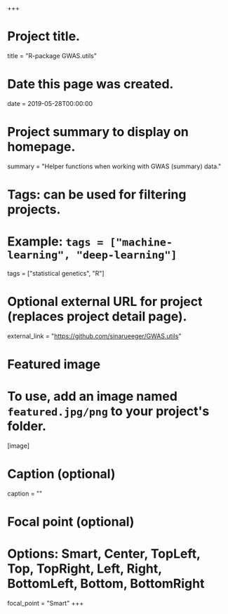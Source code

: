 +++
# Project title.
title = "R-package GWAS.utils"

# Date this page was created.
date = 2019-05-28T00:00:00

# Project summary to display on homepage.
summary = "Helper functions when working with GWAS (summary) data."

# Tags: can be used for filtering projects.
# Example: `tags = ["machine-learning", "deep-learning"]`
tags = ["statistical genetics", "R"]

# Optional external URL for project (replaces project detail page).
external_link = "https://github.com/sinarueeger/GWAS.utils"

# Featured image
# To use, add an image named `featured.jpg/png` to your project's folder. 
[image]
  # Caption (optional)
  caption = ""
  
  # Focal point (optional)
  # Options: Smart, Center, TopLeft, Top, TopRight, Left, Right, BottomLeft, Bottom, BottomRight
  focal_point = "Smart"
+++

